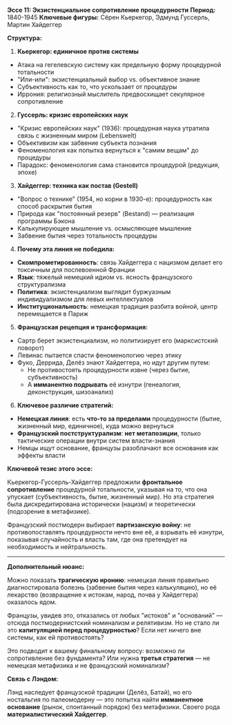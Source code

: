 **Эссе 11: Экзистенциальное сопротивление процедурности**
**Период:** 1840-1945
**Ключевые фигуры:** Сёрен Кьеркегор, Эдмунд Гуссерль, Мартин Хайдеггер

**Структура:**

1. **Кьеркегор: единичное против системы**
- Атака на гегелевскую систему как предельную форму процедурной тотальности
- "Или-или": экзистенциальный выбор vs. объективное знание
- Субъективность как то, что ускользает от процедуры
- Иррония: религиозный мыслитель предвосхищает секулярное сопротивление

2. **Гуссерль: кризис европейских наук**
- "Кризис европейских наук" (1936): процедурная наука утратила связь с жизненным миром (Lebenswelt)
- Объективизм как забвение субъекта познания
- Феноменология как попытка вернуться к "самим вещам" до процедуры
- Парадокс: феноменология сама становится процедурой (редукция, эпохе)

3. **Хайдеггер: техника как постав (Gestell)**
- "Вопрос о технике" (1954, но корни в 1930-е): процедурность как способ раскрытия бытия
- Природа как "постоянный резерв" (Bestand) — реализация программы Бэкона
- Калькулирующее мышление vs. осмысляющее мышление
- Забвение бытия через тотальность процедуры

4. **Почему эта линия не победила:**
- **Скомпрометированность**: связь Хайдеггера с нацизмом делает его токсичным для послевоенной Франции
- **Язык**: тяжелый немецкий идиом vs. ясность французского структурализма
- **Политика**: экзистенциализм выглядит буржуазным индивидуализмом для левых интеллектуалов
- **Институциональность**: немецкая традиция разбита войной, центр перемещается в Париж

5. **Французская рецепция и трансформация:**
- Сартр берет экзистенциализм, но политизирует его (марксистский поворот)
- Левинас пытается спасти феноменологию через этику
- Фуко, Деррида, Делёз знают Хайдеггера, но идут другим путем:
  - Не противостоять процедурности извне (через бытие, субъективность)
  - А **имманентно подрывать** её изнутри (генеалогия, деконструкция, шизоанализ)

6. **Ключевое различие стратегий:**
- **Немецкая линия**: есть **что-то за пределами** процедурности (бытие, жизненный мир, единичное), куда можно вернуться
- **Французский постструктурализм**: **нет метапозиции**, только тактические операции внутри систем власти-знания
- Немцы ищут основание, французы разоблачают все основания как эффекты власти


**Ключевой тезис этого эссе:**

Кьеркегор-Гуссерль-Хайдеггер предложили **фронтальное сопротивление** процедурной тотальности, указывая на то, что она упускает (субъективность, бытие, жизненный мир). Но эта стратегия была дискредитирована исторически (нацизм) и теоретически (подозрение в метафизике). 

Французский постмодерн выбирает **партизанскую войну**: не противопоставлять процедурности нечто вне её, а взрывать её изнутри, показывая случайность и власть там, где она претендует на необходимость и нейтральность.

---

**Дополнительный нюанс:**

Можно показать **трагическую иронию**: немецкая линия правильно диагностировала болезнь (забвение бытия через калькуляцию), но её лекарство (возвращение к истокам, народ, почва у Хайдеггера) оказалось ядом. 

Французы, увидев это, отказались от любых "истоков" и "оснований" — отсюда постмодернистский номинализм и релятивизм. Но не стало ли это **капитуляцией перед процедурностью**? Если нет ничего вне системы, как ей противостоять?

Это подводит к вашему финальному вопросу: возможно ли сопротивление без фундамента? Или нужна **третья стратегия** — не немецкая метафизика и не французский номинализм?

**Связь с Лэндом:**

Лэнд наследует французской традиции (Делёз, Батай), но его ностальгия по палеомодерну — это попытка найти **имманентное основание** (рынок, спонтанный порядок) без метафизики. Своего рода **материалистический Хайдеггер**.